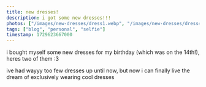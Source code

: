 ```yaml
---
title: new dresses!
description: i got some new dresses!!!
photos: ["/images/new-dresses/dress1.webp", "/images/new-dresses/dress4.webp"]
tags: ["blog", "personal", "selfie"]
timestamp: 1729623667000
---
```

i bought myself some new dresses for my birthday (which was on the 14th!), heres two of them :3

ive had wayyy too few dresses up until now, but now i can finally live the dream of exclusively wearing cool dresses